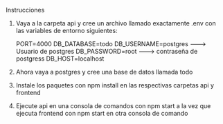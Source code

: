 Instrucciones

1. Vaya a la carpeta api y cree un archivo llamado exactamente .env con las variables de entorno siguientes: 

    PORT=4000
    DB_DATABASE=todo
    DB_USERNAME=postgres ---> Usuario de postgres
    DB_PASSWORD=root     ---> contraseña de postgress
    DB_HOST=localhost

2. Ahora vaya a postgres y cree una base de datos llamada todo

3. Instale los paquetes con npm install en las respectivas carpetas api y frontend

4. Ejecute api en una consola de comandos con npm start a la vez que ejecuta frontend con npm start en otra consola de comando
